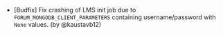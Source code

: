 - [Budfix] Fix crashing of LMS init job due to `FORUM_MONGODB_CLIENT_PARAMETERS` containing username/password with `None` values. (by @kaustavb12)